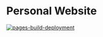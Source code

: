 # Personal Website


[![pages-build-deployment](https://github.com/Pommmmmes/test/actions/workflows/pages/pages-build-deployment/badge.svg)](https://github.com/Pommmmmes/test/actions/workflows/pages/pages-build-deployment)
